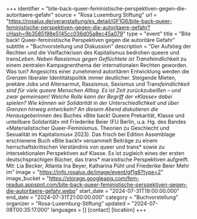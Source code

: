 +++
identifier = "bite-back-queer-feministische-perspektiven-gegen-die-autoritaere-gefahr"
source = "Rosa Luxemburg Stiftung"
url = "https://rosalux.de/veranstaltung/es_detail/GF1G6/bite-back-queer-feministische-perspektiven-gegen-die-autoritaere-gefahr?cHash=9b3585198e5145cc036d05a8ec45a079"
type = "event"
title = "Bite back! Queer-feministische Perspektiven gegen die autoritäre Gefahr"
subtitle = "Buchvorstellung und Diskussion"
description = "Der Aufstieg der Rechten und die Vielfachkrisen des Kapitalismus bedrohen queere und trans*Leben. Neben Rassismus gegen Geflüchtete ist Trans*feindlichkeit zu einem zentralen Kampagnenthema der internationalen Rechten geworden. Was tun? 
Angesichts einer zunehmend autoritären Entwicklung werden die Grenzen liberaler Identitätspolitik immer deutlicher. Steigende Mieten, prekäre Jobs und Altersarmut, Rassismus, Sexismus und Trans*feindlichkeit sind für viele queere Menschen Alltag. Es ist Zeit zurückzubeißen – und zwar gemeinsam! Welche Rolle kann der Begriff der «Klasse» dabei spielen? Wie können wir Solidarität in der Unterschiedlichkeit und über Grenzen hinweg entwickeln? 
An diesem Abend diskutieren die Herausgeber*innen des Buches «Bite back! Queere Prekarität, Klasse und unteilbare Solidarität» mit Friederike Beier (FU Berlin, u.a. Hg. des Bandes «Materialistischer Queer-Feminismus. Theorien zu Geschlecht und Sexualität im Kapitalismus» 2023). Das frisch bei Edition Assemblage erschienene Buch «Bite back!» versammelt Beiträge zu einem herrschaftskritischen Verständnis von queer und trans* sowie zu intersektionalen Perspektiven auf Klasse. Es ist zugleich eines der ersten deutschsprachigen Bücher, das trans* marxistische Perspektiven aufgreift.
Mit: Lia Becker, Atlanta Ina Beyer, Katharina Pühl und Friederike Beier
Mehr im"
image = "https://info.rosalux.de/image/event/gf1g6?type=2"
image_bucket = "https://storage.googleapis.com/fem-readup.appspot.com/bite-back-queer-feministische-perspektiven-gegen-die-autoritaere-gefahr.webp"
start_date = "2024-07-31T19:00:00.000"
end_date = "2024-07-31T21:00:00.000"
category = "Buchvorstellung"
organizer = "Rosa-Luxemburg-Stiftung"
updated = "2024-07-08T00:35:17.000"
languages = []
[contact]
[location]
+++